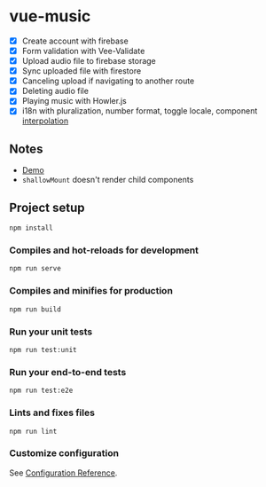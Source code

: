 # vue-music

- [x] Create account with firebase
- [x] Form validation with Vee-Validate
- [x] Upload audio file to firebase storage
- [x] Sync uploaded file with firestore
- [x] Canceling upload if navigating to another route
- [x] Deleting audio file
- [x] Playing music with Howler.js
- [x] i18n with pluralization, number format, toggle locale, component [interpolation](https://kazupon.github.io/vue-i18n/guide/interpolation.html#basic-usage)
## Notes
- [Demo](https://vue-music-three.vercel.app/)
- `shallowMount` doesn't render child components
## Project setup
```
npm install
```

### Compiles and hot-reloads for development
```
npm run serve
```

### Compiles and minifies for production
```
npm run build
```

### Run your unit tests
```
npm run test:unit
```

### Run your end-to-end tests
```
npm run test:e2e
```

### Lints and fixes files
```
npm run lint
```

### Customize configuration
See [Configuration Reference](https://cli.vuejs.org/config/).
